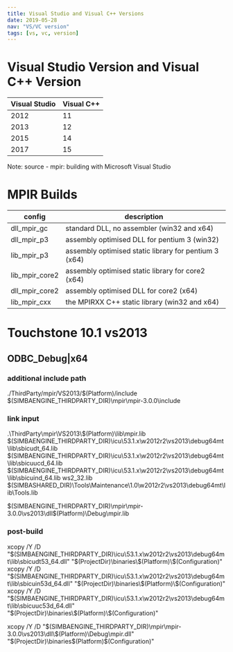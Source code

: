 ```yaml
---
title: Visual Studio and Visual C++ Versions
date: 2019-05-28
nav: "VS/VC version"
tags: [vs, vc, version]
---
```


# Visual Studio Version and Visual C++ Version

|Visual Studio|Visual C++|
|-------------|----------|
|2012|11|
|2013|12|
|2015|14|
|2017|15|

Note: source - mpir: building with Microsoft Visual Studio

# MPIR Builds

|config|description|
|------|------------|
|dll_mpir_gc|standard DLL, no assembler (win32 and x64)|
|dll_mpir_p3|assembly optimised DLL for pentium 3 (win32)|
|lib_mpir_p3|assembly optimised static library for pentium 3 (x64)|
|lib_mpir_core2|assembly optimised static library for core2 (x64)|
|dll_mpir_core2|assembly optimised DLL for core2 (x64)|
|lib_mpir_cxx|the MPIRXX C++ static library (win32 and x64)|


# Touchstone 10.1 vs2013

## ODBC_Debug|x64

### additional include path
<div class='code'>
./ThirdParty/mpir/VS2013/$(Platform)/include
$(SIMBAENGINE_THIRDPARTY_DIR)\mpir\mpir-3.0.0\include
</div>

### link input
<div class='code'>
.\ThirdParty\mpir\VS2013\$(Platform)\lib\mpir.lib
$(SIMBAENGINE_THIRDPARTY_DIR)\icu\53.1.x\w2012r2\vs2013\debug64mt\lib\sbicudt_64.lib
$(SIMBAENGINE_THIRDPARTY_DIR)\icu\53.1.x\w2012r2\vs2013\debug64mt\lib\sbicuucd_64.lib
$(SIMBAENGINE_THIRDPARTY_DIR)\icu\53.1.x\w2012r2\vs2013\debug64mt\lib\sbicuind_64.lib
ws2_32.lib
$(SIMBASHARED_DIR)\Tools\Maintenance\1.0\w2012r2\vs2013\debug64mt\lib\Tools.lib

$(SIMBAENGINE_THIRDPARTY_DIR)\mpir\mpir-3.0.0\vs2013\dll\$(Platform)\Debug\mpir.lib
</div>

### post-build
<div class='code'>
xcopy /Y /D "$(SIMBAENGINE_THIRDPARTY_DIR)\icu\53.1.x\w2012r2\vs2013\debug64mt\lib\sbicudt53_64.dll" "$(ProjectDir)\binaries\$(Platform)\$(Configuration)"
xcopy /Y /D "$(SIMBAENGINE_THIRDPARTY_DIR)\icu\53.1.x\w2012r2\vs2013\debug64mt\lib\sbicuin53d_64.dll" "$(ProjectDir)\binaries\$(Platform)\$(Configuration)"
xcopy /Y /D "$(SIMBAENGINE_THIRDPARTY_DIR)\icu\53.1.x\w2012r2\vs2013\debug64mt\lib\sbicuuc53d_64.dll" "$(ProjectDir)\binaries\$(Platform)\$(Configuration)"

xcopy /Y /D "$(SIMBAENGINE_THIRDPARTY_DIR)\mpir\mpir-3.0.0\vs2013\dll\$(Platform)\Debug\mpir.dll" "$(ProjectDir)\binaries\$(Platform)\$(Configuration)"
</div>

